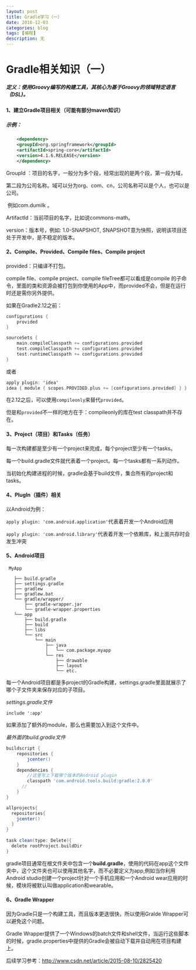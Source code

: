 ```yaml
---
layout: post
title: Gradle学习（一）
date: 2016-12-03
categories: blog
tags: [编程]
description: 无
---
```


# Gradle相关知识（一）

##### 定义：使用Groovy编写的构建工具，其核心为基于Groovy的领域特定语言（DSL)。

#### 1、建立Gradle项目相关（可能有部分maven知识）

##### 示例：

```xml
    <dependency>
    <groupId>org.springframework</groupId>
    <artifactId>spring-core</artifactId>
    <version>4.1.6.RELEASE</version>
    </dependency>
```

GroupId ：项目的名字，一般分为多个段，经常出现的是两个段，第一段为域，

​		    第二段为公司名称。域可以分为org、com、cn，公司名称可以是个人，也可以是公司。

​		    例如com.dumilk   。

ArtifactId：当前项目的名字，比如说commons-math。

version：版本号，例如: 1.0-SNAPSHOT, SNAPSHOT意为快照，说明该项目还处于开发中，是不稳定的版本。

#### 2、Compile、Provided、Compile files、Compile project

provided：只编译不打包。

compile file、compile project、compile fileTree都可以看成是compile 的子命令，里面的类和资源会被打包到你使用的App中，而provided不会，但是在运行时还是需你另外提供。

如果在Gradle2.12之前：

```kotlin
configurations {
    provided
}

sourceSets {
    main.compileClasspath += configurations.provided
    test.compileClasspath += configurations.provided
    test.runtimeClasspath += configurations.provided
}
```

或者

```kotlin
apply plugin: 'idea' 
idea { module { scopes.PROVIDED.plus += [configurations.provided] } }
```

在2.12之后，可以使用`compileonly`来替代`provided`。

但是和`provided`不一样的地方在于：compileonly的库在test classpath并不存在。

#### 3、Project（项目）和Tasks（任务）

每一次构建都是至少有一个project来完成，每个project至少有一个tasks。

每一个build.gradle文件就代表着一个project。每一个tasks都有一系列动作。

当初始化构建进程的时候，gradle会基于build文件，集合所有的project和tasks。

#### 4、PlugIn（插件）相关

以Android为例：

`apply plugin: 'com.android.application'`代表着开发一个Android应用

`apply plugin: 'com.android.library'`代表着开发一个依赖库，和上面共存时会发生冲突

#### 5、Android项目

```
 MyApp
 
   ├── build.gradle
   ├── settings.gradle
   ├── gradlew
   ├── gradlew.bat
   └── gradle/wrapper/
       ├── gradle-wrapper.jar
       └── gradle-wrapper.properties
   └── app
       ├── build.gradle
       ├── build
       ├── libs
       └── src
           └── main
               ├── java
               │   └── com.package.myapp
               └── res
                   ├── drawable
                   ├── layout
                   └── etc.
```

每一个Android项目都是多project的Gradle构建，settings.gradle里面就展示了哪个子文件夹来保存对应的子项目。

*settings.gradle文件*

`include ':app'`

如果添加了额外的module，那么也需要加入到这个文件中。

*最外面的build.gradle文件*

```groovy
buildscript {
    repositories {
    	jcenter()
    }
    dependencies {
      	//这里写上下载哪个版本的Android plugin
   	    classpath 'com.android.tools.build:gradle:2.0.0'
      //	
    }
}

allprojects{
  repositories{
    jcenter()
  }
}
	
task clean(type: Delete){
  delete rootProject.buildDir
}
```



gradle项目通常在根文件夹中包含一个**build.gradle**，使用的代码在app这个文件夹中，这个文件夹也可以使用其他名字，而不必要定义为app,例如当你利用Android studio创建一个project针对一个手机应用和一个Android wear应用的时候，模块将被默认叫做application和wearable。

#### 6、Gradle Wrapper

因为Gradle只是一个构建工具，而且版本更迭很快，所以使用Gralde Wrapper可以避免这个问题。

Gradle Wrapper提供了一个Windows的batch文件和shell文件，当运行这些脚本的时候，gradle.properties中提供的Gradle会被自动下载并自动用在项目构建上。



后续学习参考：http://www.csdn.net/article/2015-08-10/2825420

